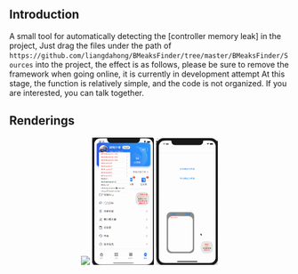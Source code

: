 ## Introduction

A small tool for automatically detecting the [controller memory leak] in the project, Just drag the files under the path of `https://github.com/liangdahong/BMeaksFinder/tree/master/BMeaksFinder/Sources` into the project, the effect is as follows, please be sure to remove the framework when going online, it is currently in development attempt At this stage, the function is relatively simple, and the code is not organized. If you are interested, you can talk together.

## Renderings

<p align="center">
    <img  width="22%" src="Images/001.gif"/>
    <img  width="22%" src="Images/002.gif"/>
    <img  width="22%" src="Images/003.gif"/>
<p/>
